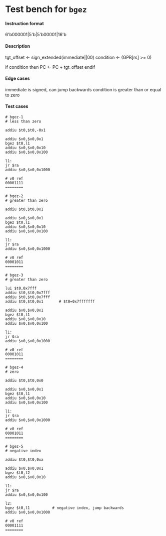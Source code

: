 # Test bench for `bgez`

#### Instruction format

6'b000001|5'b<rs>|5'b00001|16'b<immediate>

#### Description

tgt_offset <- sign_extended(immediate||00)
condition <- (GPR[rs] >= 0)

if condition then
    PC <- PC + tgt_offset
endif

#### Edge cases

immediate is signed, can jump backwards
condition is greater than or equal to zero

#### Test cases

```assembly
# bgez-1
# less than zero

addiu $t0,$t0,-0x1

addiu $v0,$v0,0x1
bgez $t0,l1
addiu $v0,$v0,0x10
addiu $v0,$v0,0x100

l1:
jr $ra
addiu $v0,$v0,0x1000

# v0 ref
00001111
========
```

```assembly
# bgez-2
# greater than zero

addiu $t0,$t0,0x1

addiu $v0,$v0,0x1
bgez $t0,l1
addiu $v0,$v0,0x10
addiu $v0,$v0,0x100

l1:
jr $ra
addiu $v0,$v0,0x1000

# v0 ref
00001011
========
```

```assembly
# bgez-3
# greater than zero

lui $t0,0x7fff
addiu $t0,$t0,0x7fff
addiu $t0,$t0,0x7fff
addiu $t0,$t0,0x1       # $t0=0x7fffffff

addiu $v0,$v0,0x1
bgez $t0,l1
addiu $v0,$v0,0x10
addiu $v0,$v0,0x100

l1:
jr $ra
addiu $v0,$v0,0x1000

# v0 ref
00001011
========
```

```assembly
# bgez-4
# zero

addiu $t0,$t0,0x0

addiu $v0,$v0,0x1
bgez $t0,l1
addiu $v0,$v0,0x10
addiu $v0,$v0,0x100

l1:
jr $ra
addiu $v0,$v0,0x1000

# v0 ref
00001011
========
```

```assembly
# bgez-5
# negative index

addiu $t0,$t0,0xa

addiu $v0,$v0,0x1
bgez $t0,l2
addiu $v0,$v0,0x10

l1:
jr $ra
addiu $v0,$v0,0x100

l2:
bgez $t0,l1          # negative index, jump backwards
addiu $v0,$v0,0x1000

# v0 ref
00001111
========
```
